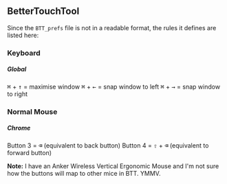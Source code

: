 ## BetterTouchTool

Since the `BTT_prefs` file is not in a readable format, the rules it defines are listed here:

### Keyboard

##### Global

<kbd>⌘</kbd> + <kbd>↑</kbd> = maximise window
<kbd>⌘</kbd> + <kbd>←</kbd> = snap window to left
<kbd>⌘</kbd> + <kbd>→</kbd> = snap window to right

### Normal Mouse

##### Chrome

Button 3 = <kbd>⌫</kbd> (equivalent to back button)
Button 4 = <kbd>⇧</kbd> + <kbd>⌫</kbd> (equivalent to forward button)

**Note:** I have an Anker Wireless Vertical Ergonomic Mouse and I'm not sure how the buttons will map to other mice in BTT. YMMV.

